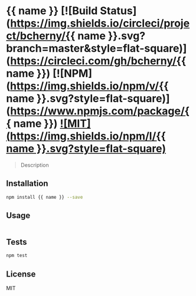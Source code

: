 # {{ name }} [![Build Status](https://img.shields.io/circleci/project/bcherny/{{ name }}.svg?branch=master&style=flat-square)](https://circleci.com/gh/bcherny/{{ name }}) [![NPM](https://img.shields.io/npm/v/{{ name }}.svg?style=flat-square)](https://www.npmjs.com/package/{{ name }}) [![MIT](https://img.shields.io/npm/l/{{ name }}.svg?style=flat-square)](https://opensource.org/licenses/MIT)

> Description

## Installation

```sh
npm install {{ name }} --save
```

## Usage

```js

```

## Tests

```sh
npm test
```

## License

MIT